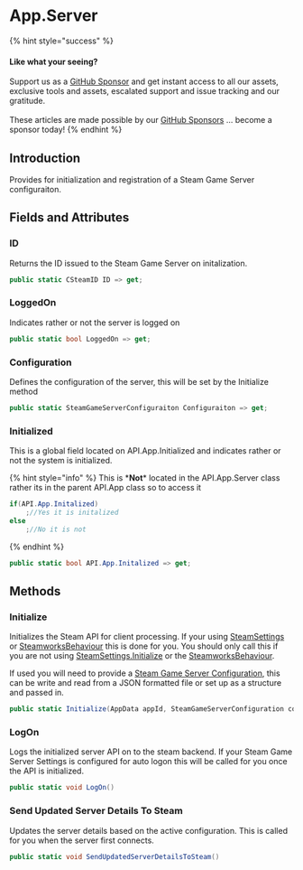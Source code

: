 # App.Server

{% hint style="success" %}
#### Like what your seeing?

Support us as a [GitHub Sponsor](../../../../become-a-sponsor/) and get instant access to all our assets, exclusive tools and assets, escalated support and issue tracking and our gratitude.\
\
These articles are made possible by our [GitHub Sponsors](../../../../become-a-sponsor/) ... become a sponsor today!
{% endhint %}

## &#x20;Introduction

Provides for initialization and registration of a Steam Game Server configuraiton.

## Fields and Attributes

### ID

Returns the ID issued to the Steam Game Server on initalization.

```csharp
public static CSteamID ID => get;
```

### LoggedOn

Indicates rather or not the server is logged on

```csharp
public static bool LoggedOn => get;
```

### Configuration

Defines the configuration of the server, this will be set by the Initialize method

```csharp
public static SteamGameServerConfiguraiton Configuraiton => get;
```

### Initialized

This is a global field located on API.App.Initialized and indicates rather or not the system is initialized.

{% hint style="info" %}
This is \***Not**\* located in the API.App.Server class rather its in the parent API.App class so to access it&#x20;

```csharp
if(API.App.Initalized)
    ;//Yes it is initalized
else
    ;//No it is not
```
{% endhint %}

```csharp
public static bool API.App.Initalized => get;
```

## Methods

### Initialize

Initializes the Steam API for client processing. If your using [SteamSettings](../../for-unity-game-engine/quick-start-guide/scriptableobject-initialization.md) or [SteamworksBehaviour](../../for-unity-game-engine/quick-start-guide/gameobject-initialization.md) this is done for you. You should only call this if you are not using [SteamSettings.Initialize](../../unity/scriptable-objects/steam-settings/#initialize) or the [SteamworksBehaviour](../../unity/components/steamworks-behaviour.md).

If used you will need to provide a [Steam Game Server Configuration](../objects/steam-game-server-configuration.md), this can be write and read from a JSON formatted file or set up as a structure and passed in.

```csharp
public static Initialize(AppData appId, SteamGameServerConfiguration config);
```

### LogOn

Logs the initialized server API on to the steam backend. If your Steam Game Server Settings is configured for auto logon this will be called for you once the API is initialized.

```csharp
public static void LogOn()
```

### Send Updated Server Details To Steam

Updates the server details based on the active configuration. This is called for you when the server first connects.

```csharp
public static void SendUpdatedServerDetailsToSteam()
```
